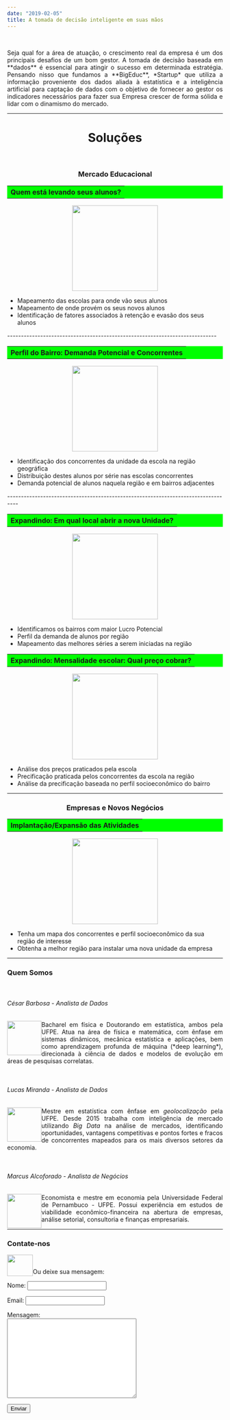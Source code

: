 ```yaml
---
date: "2019-02-05"
title: A tomada de decisão inteligente em suas mãos 
---
```

&nbsp;
&nbsp;
&nbsp;
&nbsp;
            
  <td><p align=justify>Seja qual for a área de atuação, o crescimento real da empresa é um dos principais desafios de um bom gestor. A tomada de decisão baseada em **dados** é essencial para atingir o sucesso em determinada estratégia. Pensando nisso que fundamos a **BigEduc**, *Startup* que utiliza a informação proveniente dos dados aliada à  estatística e a inteligência artificial  para captação de dados com o objetivo de fornecer ao gestor os indicadores necessários para fazer sua Empresa crescer de forma sólida e lidar com o dinamismo do mercado.</p></td>                                                                                                                                                                          
        
        
        
        
------------------------------------
                                                                                       
<html>
<h1><center>  Soluções</center></h1> &nbsp;
<h3><center>  Mercado Educacional</center></h3>


<table bgcolor="#00FF00">
<th bgcolor="#00FF00"><center>Quem está levando seus alunos?</center></th>
  </th>
</table>
<p align="center">
<img src="images/students.png" width="200" height="200" class="center"> 
</p>
 <ul style="list-style-type:disc;">
  <li>Mapeamento  das escolas  para onde vão seus alunos </li>
  <li>  Mapeamento de onde provém os seus novos alunos </li>
  <li> Identificação de fatores associados à retenção e evasão dos seus alunos</li>
</ul>
----------------------------------------------------------------------------
<table bgcolor="#00FF00">
<th bgcolor="#00FF00"><center>Perfil do Bairro: Demanda Potencial e Concorrentes</center></th>
</table>
<p align="center">
<img src="images/icon3.jpeg" width="200" height="200" class="center"></p>    
<ul style="list-style-type:disc;">
  <li> Identificação dos concorrentes da unidade da escola na região geográfica</li>
  <li>Distribuição destes alunos por série nas escolas concorrentes</li>
  <li> Demanda potencial de alunos naquela região e em bairros adjacentes</li>
</ul>
----------------------------------------------------------------------------------
<table bgcolor="#00FF00">
<th bgcolor="#00FF00"><center>Expandindo: Em qual local abrir a nova Unidade?</center></th>
</table>
<p align="center">
<img src="images/unidade.jpeg" width="200" height="200" class="center"></p>    
  <ul style="list-style-type:disc;">
  <li>Identificamos os bairros com maior Lucro
Potencial</li>
  <li> Perfil da demanda de alunos por região </li>
  <li>Mapeamento das melhores séries a serem iniciadas na região</li>
</ul>

<table bgcolor="#00FF00">
<th bgcolor="#00FF00"><center>Expandindo: Mensalidade escolar: Qual preço cobrar?</center></th>
</table>
<p align="center">
<img src="images/money.png" width="200" height="200" class="center"></p>    
  <ul style="list-style-type:disc;">
  <li>Análise dos preços praticados pela escola
 </li>
  <li> Precificação praticada pelos concorrentes da escola na região</li>
  <li> Análise da precificação baseada no perfil  socioeconômico        
do bairro</li>
</ul>                                                                                             


------------------------------
<h3><center>Empresas e Novos Negócios</center></h3>
 
 <table bgcolor="#00FF00">
<th bgcolor="#00FF00"><center> Implantação/Expansão das Atividades  </center></th>
</table>
<p align="center">
<img src="images/map2.jpeg" width="200" height="200" class="center"></p>    
  <ul style="list-style-type:disc;">
  <li>Tenha um mapa dos concorrentes e perfil socioeconômico da sua região de interesse
</li>
  <li> Obtenha a melhor região para instalar uma nova unidade da empresa
 </li> 
 </ul>     


---------------------------
### Quem Somos
  
   &nbsp;
  &nbsp;
  &nbsp;
###### César Barbosa - Analista de Dados
  <td><p align=justify> <img src="images/cesgrav.png" width="80" height="80" style="float:left;"/> 
  Bacharel em física e Doutorando em estatística, ambos pela UFPE. Atua na área de física e matemática, com ênfase em sistemas dinâmicos, mecânica estatística e aplicações, bem como aprendizagem profunda de máquina (*deep learning*), direcionada à ciência de dados e modelos de evolução em áreas de pesquisas correlatas. </td></p>
  
  &nbsp;
  &nbsp;
  &nbsp;
  
###### Lucas Miranda - Analista de Dados
  
<img src="images/luc.png" width="80" height="80" style="float:left;"/> <td><p align=justify> Mestre em estatística com ênfase em *geolocalização* pela UFPE.  Desde 2015 trabalha com inteligência de mercado utilizando *Big Data* na análise de mercados, identificando oportunidades, vantagens competitivas e pontos fortes e fracos de concorrentes mapeados para os mais diversos setores da economia. </td></p>
  &nbsp;
  &nbsp;
  &nbsp;
   
###### Marcus Alcoforado - Analista de Negócios
  <td><p align=justify> <img src="images/marcus.png" width="80" height="80" style="float:left;"/>  Economista e mestre em economia pela Universidade Federal de Pernambuco - UFPE. Possui experiência em estudos de viabilidade econômico-financeira na abertura de empresas, análise setorial, consultoria e finanças empresariais. </td></p>
  
  
----------------------------
### Contate-nos


&nbsp;
 <a href="https://api.whatsapp.com/send?1=pt_BR&phone=5581999387537"><img src="images/zap.png" width="60" height="50" style="float:left;"/>
</a> 
 </html>


<html>
Ou deixe sua mensagem:

   <body>
    <form name="contact" method="POST" data-netlify="true">
      <p>Nome: <input type="text" name="name"/></p>
      <p>Email: <input type="text" name="email"/></p>
      <p>Mensagem:
        <br />
        <textarea name="comments" rows = "12" cols = "35"></textarea>
        <br>
      <p><input type="submit" name="submit" value="Enviar" />
      </p>  
    </form>
  </body>
 
 
 
 
  
